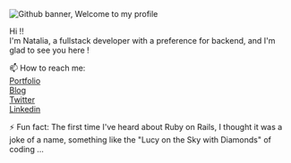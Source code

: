 <img src="https://user-images.githubusercontent.com/43504407/140059056-5609753a-bc75-48c7-97f7-decd3e07eca3.png" alt="Github banner, Welcome to my profile">
<br>
<p> Hi !! <br>
  I'm Natalia, a fullstack developer with a preference for backend, and I'm glad to see you here !
</p>
<p>
  📫 How to reach me: <br>
  <a href="https://vnatalia.com/">Portfolio</a><br>
  <a href="https://vnatalia.hashnode.dev/">Blog</a><br>
  <a href="https://twitter.com/vnatalia_dev">Twitter</a><br>
  <a href="https://www.linkedin.com/in/natalia-vega-/">Linkedin</a><br>

</p>
<p>
  ⚡ Fun fact: The first time I've heard about Ruby on Rails, I thought it was a joke of a name, something like the "Lucy on the Sky with Diamonds" of coding ...<br>
</p>
<br>
